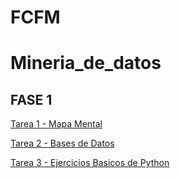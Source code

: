 # FCFM

# Mineria_de_datos

## FASE 1

[Tarea 1 - Mapa Mental](https://github.com/MiguelJH24/Mineria_de_datos/blob/main/MapaMental_1_1857876.pdf)

[Tarea 2 - Bases de Datos](https://github.com/Danielaht03/Mineria-de-Datos/blob/main/Equipo_8-Ejercicio%20base%20de%20datos.pdf)

[Tarea 3 - Ejercicios Basicos de Python](https://github.com/MiguelJH24/Mineria_de_datos/blob/main/Ejercicios%20Basicos%20de%20Python.ipynb)
